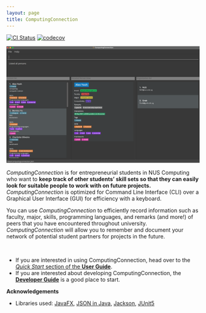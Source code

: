```yaml
---
layout: page
title: ComputingConnection
---
```


[![CI Status](https://github.com/AY2122S1-CS2103T-W10-3/tp/workflows/Java%20CI/badge.svg)](https://github.com/AY2122S1-CS2103T-W10-3/tp/actions)
[![codecov](https://codecov.io/gh/AY2122S1-CS2103T-W10-3/tp/branch/master/graph/badge.svg?token=Z4W32OG2V3)](https://codecov.io/gh/AY2122S1-CS2103T-W10-3/tp)

![Ui](images/Ui.png)

*ComputingConnection* is for entrepreneurial students in NUS Computing who want to **keep track of other students’ skill sets so that they can easily look for suitable people to work with on future projects.** *ComputingConnection* is optimized for Command Line Interface (CLI) over a Graphical User Interface (GUI) for efficiency with a keyboard.

You can use *ComputingConnection* to efficiently record information such as faculty, major, skills, programming languages, and remarks (and more!) of peers that you have encountered throughout university. *ComputingConnection* will allow you to remember and document your network of potential student partners for projects in the future.

<br>

* If you are interested in using ComputingConnection, head over to the [_Quick Start_ section of the **User Guide**](UserGuide.html#3-quick-start).
* If you are interested about developing ComputingConnection, the [**Developer Guide**](DeveloperGuide.html) is a good place to start.

**Acknowledgements**
* Libraries used: [JavaFX](https://openjfx.io/), [JSON in Java](https://mvnrepository.com/artifact/org.json/json), [Jackson](https://github.com/FasterXML/jackson), [JUnit5](https://github.com/junit-team/junit5)

